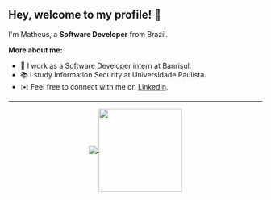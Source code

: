 ## Hey, welcome to my profile! 👋

I'm Matheus, a **Software Developer** from Brazil.

**More about me:**

- 🏢 I work as a Software Developer intern at Banrisul.
- 📚 I study Information Security at Universidade Paulista.
- ✉️ Feel free to connect with me on [LinkedIn](https://www.linkedin.com/in/matheus-grp/).

---

<p align="center">
  <a href="https://github.com/math-reis/github-readme-stats">
    <img
      align="center"
      src="https://github-readme-stats.vercel.app/api/top-langs/?username=math-reis&layout=compact"
    />
  </a>
  <a href="https://github.com/math-reis/github-readme-stats">
    <img
      align="center"
      height="165"
      src="https://github-readme-stats.vercel.app/api?username=math-reis&count_private=true&show_icons=true&custom_title=Github%20Status&hide=issues"
    />
  </a>
</p>
